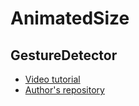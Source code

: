 # AnimatedSize
## GestureDetector

- [Video tutorial](https://youtu.be/2ZRPwp6roV4)
- [Author's repository](https://github.com/TheTechDesigner/AnimatedSize)
